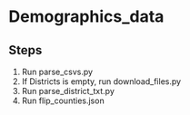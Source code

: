 # Demographics_data

## Steps

1. Run parse_csvs.py
2. If Districts is empty, run download_files.py
3. Run parse_district_txt.py
4. Run flip_counties.json
